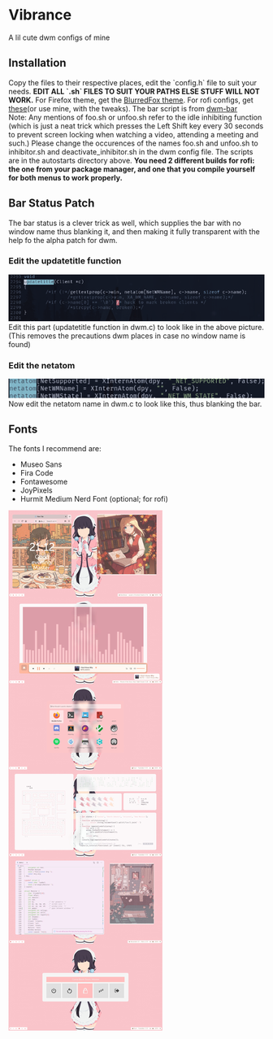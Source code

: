 # Vibrance
A lil cute dwm configs of mine
<h2>Installation</h2>
Copy the files to their respective places, edit the `config.h` file to suit your needs.
<b>EDIT ALL `.sh` FILES TO SUIT YOUR PATHS ELSE STUFF WILL NOT WORK.</b>
For Firefox theme, get the <a href="https://github.com/manilarome/blurredfox">BlurredFox theme</a>.
For rofi configs, get <a href="https://github.com/adi1090x/rofi#app-launchers">these</a>(or use mine, with the tweaks).
The bar script is from <a href="https://github.com/joestandring/dwm-bar ">dwm-bar<br></a>
Note: Any mentions of foo.sh or unfoo.sh refer to the idle inhibiting function (which is just a neat trick which presses the Left Shift key every 30 seconds to prevent screen locking when watching a video, attending a meeting and such.) Please change the occurences of the names foo.sh and unfoo.sh to inhibitor.sh and deactivate_inhibitor.sh in the dwm config file. The scripts are in the autostarts directory above.</h4>
<b>You need 2 different builds for rofi: the one from your package manager, and one that you compile yourself for both menus to work properly.</b><br>

<h2> Bar Status Patch </h2>
The bar status is a clever trick as well, which supplies the bar with no window name thus blanking it, and then making it fully transparent with the help fo the alpha patch for dwm. 
<h3> Edit the updatetitle function</h3>
<img src='/screenshots/2020-12-02_21-10.png'>
Edit this part (updatetitle function in dwm.c) to look like in the above picture. (This removes the precautions dwm places in case no window name is found)
<h3> Edit the netatom</h3>
<img src='/screenshots/2020-12-02_21-11.png'>
Now edit the netatom name in dwm.c to look like this, thus blanking the bar.

<h2>Fonts</h2>
The fonts I recommend are:
<ul>
<li>Museo Sans</li>
<li>Fira Code</li>
<li>Fontawesome</li>
<li>JoyPixels</li>
<li>Hurmit Medium Nerd Font (optional; for rofi)</li>
</ul>
<img src='/screenshots/vibrance.jpg'>
